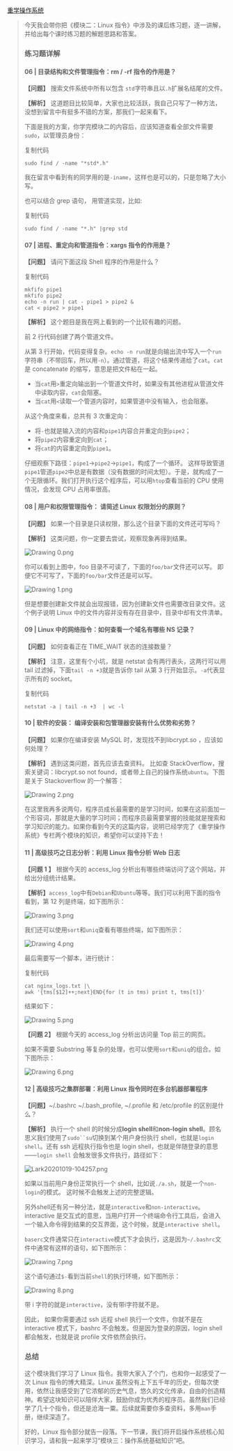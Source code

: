 [重学操作系统](https://kaiwu.lagou.com/course/courseInfo.htm?courseId=478&sid=20-h5Url-0&buyFrom=2&pageId=1pz4#/detail/pc?id=4619)



> 今天我会带你把《模块二：Linux 指令》中涉及的课后练习题，逐一讲解，并给出每个课时练习题的解题思路和答案。
>
> ### 练习题详解
>
> #### 06 | 目录结构和文件管理指令：rm / -rf 指令的作用是？
>
> **【问题】** 搜索文件系统中所有以包含 `std`字符串且以`.h`扩展名结尾的文件。
>
> **【解析】** 这道题目比较简单，大家也比较活跃，我自己只写了一种方法，没想到留言中有挺多不错的方案，那我们一起来看下。
>
> 下面是我的方案，你学完模块二的内容后，应该知道查看全部文件需要`sudo`，以管理员身份：
>
> 复制代码
>
> ```
> sudo find / -name "*std*.h"
> ```
>
> 我在留言中看到有的同学用的是`-iname`，这样也是可以的，只是忽略了大小写。
>
> 也可以结合 grep 语句， 用管道实现，比如:
>
> 复制代码
>
> ```
> sudo find / -name "*.h" |grep std
> ```
>
> #### 07 | 进程、重定向和管道指令：xargs 指令的作用是？
>
> **【问题】** 请问下面这段 Shell 程序的作用是什么？
>
> 复制代码
>
> ```
> mkfifo pipe1
> mkfifo pipe2
> echo -n run | cat - pipe1 > pipe2 &
> cat < pipe2 > pipe1
> ```
>
> **【解析】** 这个题目是我在网上看到的一个比较有趣的问题。
>
> 前 2 行代码创建了两个管道文件。
>
> 从第 3 行开始，代码变得复杂。`echo -n run`就是向输出流中写入一个`run`字符串（不带回车，所以用`-n`）。通过管道，将这个结果传递给了`cat`。`cat`是 concatenate 的缩写，意思是把文件粘在一起。
>
> - 当`cat`用`>`重定向输出到一个管道文件时，如果没有其他进程从管道文件中读取内容，`cat`会阻塞。
> - 当`cat`用`<`读取一个管道内容时，如果管道中没有输入，也会阻塞。
>
> 从这个角度来看，总共有 3 次重定向：
>
> - 将`-`也就是输入流的内容和`pipe1`内容合并重定向到`pipe2`；
> - 将`pipe2`内容重定向到`cat`；
> - 将`cat`的内容重定向到`pipe1`。
>
> 仔细观察下路径：`pipe1`->`pipe2`->`pipe1`，构成了一个循环。 这样导致管道`pipe1`管道`pipe2`中总是有数据（没有数据的时间太短）。于是，就构成了一个无限循环。我们打开执行这个程序后，可以用`htop`查看当前的 CPU 使用情况，会发现 CPU 占用率很高。
>
> #### 08 | 用户和权限管理指令： 请简述 Linux 权限划分的原则？
>
> **【问题】** 如果一个目录是只读权限，那么这个目录下面的文件还可写吗？
>
> **【解析】** 这类问题，你一定要去尝试，观察现象再得到结果。
>
> ![Drawing 0.png](https://s0.lgstatic.com/i/image/M00/5F/76/Ciqc1F-JYOSAEeZOAAK-jHkfQpk505.png)
>
> 你可以看到上图中，foo 目录不可读了，下面的`foo/bar`文件还可以写。 即便它不可写了，下面的`foo/bar`文件还是可以写。
>
> ![Drawing 1.png](https://s0.lgstatic.com/i/image/M00/5F/76/Ciqc1F-JYOuACHgqAADld0-OED0560.png)
>
> 但是想要创建新文件就会出现报错，因为创建新文件也需要改目录文件。这个例子说明 Linux 中的文件内容并没有存在目录中，目录中却有文件清单。
>
> #### 09 | Linux 中的网络指令：如何查看一个域名有哪些 NS 记录？
>
> **【问题】** 如何查看正在 TIME_WAIT 状态的连接数量？
>
> **【解析】** 注意，这里有个小坑，就是 netstat 会有两行表头，这两行可以用 tail 过滤掉，下面`tail -n +3`就是告诉你 tail 从第 3 行开始显示。`-a`代表显示所有的 socket。
>
> 复制代码
>
> ```
> netstat -a | tail -n +3  | wc -l
> ```
>
> #### 10 | 软件的安装： 编译安装和包管理器安装有什么优势和劣势？
>
> **【问题】** 如果你在编译安装 MySQL 时，发现找不到libcrypt.so ，应该如何处理？
>
> **【解析】** 遇到这类问题，首先应该去查资料。 比如查 StackOverflow，搜索关键词：libcrypt.so not found，或者带上自己的操作系统`ubuntu`。下图是关于 Stackoverflow 的一个解答：
>
> ![Drawing 2.png](https://s0.lgstatic.com/i/image/M00/5F/76/Ciqc1F-JYUSACvI4AABGKWEIwZc693.png)
>
> 在这里我再多说两句，程序员成长最需要的是学习时间，如果在这前面加一个形容词，那就是大量的学习时间；而程序员最需要掌握的技能就是搜索和学习知识的能力。如果你看到今天的这篇内容，说明已经学完了《重学操作系统》专栏两个模块的知识，希望你可以坚持下去！
>
> #### 11 | 高级技巧之日志分析：利用 Linux 指令分析 Web 日志
>
> **【问题 1 】** 根据今天的 access_log 分析出有哪些终端访问了这个网站，并给出分组统计结果。
>
> **【解析】**`access_log`中有`Debian`和`Ubuntu`等等。我们可以利用下面的指令看到，第 12 列是终端，如下图所示：
>
> ![Drawing 3.png](https://s0.lgstatic.com/i/image/M00/5F/77/Ciqc1F-JYVKAeXxWAAFX4ed-XgU367.png)
>
> 我们还可以使用`sort`和`uniq`查看有哪些终端，如下图所示：
>
> ![Drawing 4.png](https://s0.lgstatic.com/i/image/M00/5F/77/Ciqc1F-JYVqABf8YAAJ8F9oyYEk538.png)
>
> 最后需要写一个脚本，进行统计：
>
> 复制代码
>
> ```
> cat nginx_logs.txt |\
> awk '{tms[$12]++;next}END{for (t in tms) print t, tms[t]}'
> ```
>
> 结果如下：
>
> ![Drawing 5.png](https://s0.lgstatic.com/i/image/M00/5F/82/CgqCHl-JYWCAQ5S7AALOO3VxYyE532.png)
>
> **【问题 2】** 根据今天的 access_log 分析出访问量 Top 前三的网页。
>
> 如果不需要 Substring 等复杂的处理，也可以使用`sort`和`uniq`的组合。如下图所示：
>
> ![Drawing 6.png](https://s0.lgstatic.com/i/image/M00/5F/82/CgqCHl-JYWmASpWzAAHX7u4P8x4076.png)
>
> #### 12 | 高级技巧之集群部署：利用 Linux 指令同时在多台机器部署程序
>
> **【问题】**~/.bashrc ~/.bash_profile, ~/.profile 和 /etc/profile 的区别是什么？
>
> **【解析】** 执行一个 shell 的时候分成**login shell**和**non-login shell**。顾名思义我们使用了`sudo``su`切换到某个用户身份执行 shell，也就是`login shell`。还有 ssh 远程执行指令也是 login shell，也就是伴随登录的意思——`login shell` 会触发很多文件执行，路径如下：
>
> ![Lark20201019-104257.png](https://s0.lgstatic.com/i/image/M00/60/2F/CgqCHl-M_a2AB4DCAABaALYsBvA370.png)
>
> 如果以当前用户身份正常执行一个 shell，比如说`./a.sh`，就是一个`non-login`的模式。 这时候不会触发上述的完整逻辑。
>
> 另外shell还有另一种分法，就是`interactive`和`non-interactive`。interactive 是交互式的意思，当用户打开一个终端命令行工具后，会进入一个输入命令得到结果的交互界面，这个时候，就是`interactive shell`。
>
> `baserc`文件通常只在`interactive`模式下才会执行，这是因为`~/.bashrc`文件中通常有这样的语句，如下图所示：
>
> ![Drawing 7.png](https://s0.lgstatic.com/i/image/M00/5F/82/CgqCHl-JYZmAU3eiAADOD88ztPA917.png)
>
> 这个语句通过`$-`看到当前`shell`的执行环境，如下图所示：
>
> ![Drawing 8.png](https://s0.lgstatic.com/i/image/M00/5F/77/Ciqc1F-JYZ-AKItgAABi7Cu95fc751.png)
>
> 带 i 字符的就是`interactive`，没有带i字符就不是。
>
> 因此， 如果你需要通过 ssh 远程 shell 执行一个文件，你就不是在 interactive 模式下，bashrc 不会触发。但是因为登录的原因，login shell 都会触发，也就是说 profile 文件依然会执行。
>
> ### 总结
>
> 这个模块我们学习了 Linux 指令。我带大家入了个门，也和你一起感受了一次 Linux 指令的博大精深。Linux 虽然没有上下五千年的历史，但每次使用，依然让我感受到了它浓郁的历史气息，悠久的文化传承，自由的创造精神。希望这块知识可以陪伴大家，鼓励你成为优秀的程序员。虽然我们已经学了几十个指令，但还是沧海一粟。后续就需要你多查资料，多用`man`手册，继续深造了。
>
> 好的，Linux 指令部分就告一段落。下一节课，我们将开启操作系统核心知识学习，请和我一起来学习“模块三：操作系统基础知识”吧。